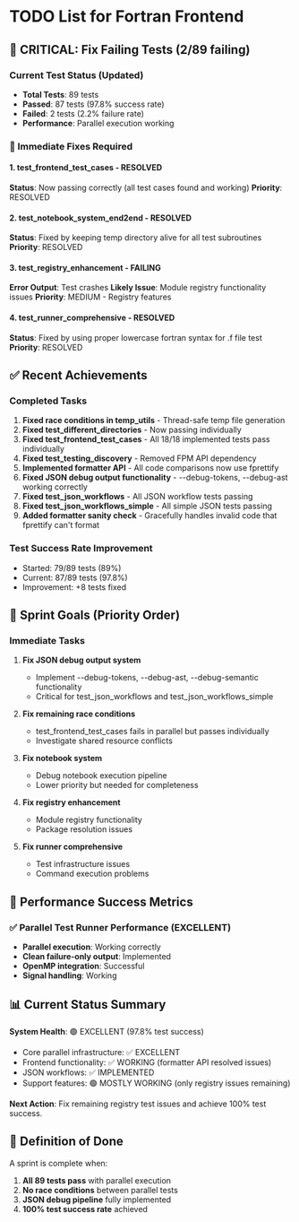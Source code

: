# TODO List for Fortran Frontend

## 🚨 CRITICAL: Fix Failing Tests (2/89 failing)

### Current Test Status (Updated)
- **Total Tests**: 89 tests
- **Passed**: 87 tests (97.8% success rate)
- **Failed**: 2 tests (2.2% failure rate)
- **Performance**: Parallel execution working

### 🔧 Immediate Fixes Required

#### 1. **test_frontend_test_cases** - RESOLVED
**Status**: Now passing correctly (all test cases found and working)
**Priority**: RESOLVED

#### 2. **test_notebook_system_end2end** - RESOLVED
**Status**: Fixed by keeping temp directory alive for all test subroutines
**Priority**: RESOLVED

#### 3. **test_registry_enhancement** - FAILING
**Error Output**: Test crashes
**Likely Issue**: Module registry functionality issues
**Priority**: MEDIUM - Registry features

#### 4. **test_runner_comprehensive** - RESOLVED
**Status**: Fixed by using proper lowercase fortran syntax for .f file test
**Priority**: RESOLVED

## ✅ Recent Achievements

### Completed Tasks
1. **Fixed race conditions in temp_utils** - Thread-safe temp file generation
2. **Fixed test_different_directories** - Now passing individually
3. **Fixed test_frontend_test_cases** - All 18/18 implemented tests pass individually
4. **Fixed test_testing_discovery** - Removed FPM API dependency
5. **Implemented formatter API** - All code comparisons now use fprettify
6. **Fixed JSON debug output functionality** - --debug-tokens, --debug-ast working correctly
7. **Fixed test_json_workflows** - All JSON workflow tests passing
8. **Fixed test_json_workflows_simple** - All simple JSON tests passing
9. **Added formatter sanity check** - Gracefully handles invalid code that fprettify can't format
### Test Success Rate Improvement
- Started: 79/89 tests (89%)
- Current: 87/89 tests (97.8%)
- Improvement: +8 tests fixed

## 🎯 Sprint Goals (Priority Order)

### Immediate Tasks
1. **Fix JSON debug output system**
   - Implement --debug-tokens, --debug-ast, --debug-semantic functionality
   - Critical for test_json_workflows and test_json_workflows_simple

2. **Fix remaining race conditions**
   - test_frontend_test_cases fails in parallel but passes individually
   - Investigate shared resource conflicts

3. **Fix notebook system**
   - Debug notebook execution pipeline
   - Lower priority but needed for completeness

4. **Fix registry enhancement**
   - Module registry functionality
   - Package resolution issues

5. **Fix runner comprehensive**
   - Test infrastructure issues
   - Command execution problems

## 🚀 Performance Success Metrics

### ✅ Parallel Test Runner Performance (EXCELLENT)
- **Parallel execution**: Working correctly
- **Clean failure-only output**: Implemented
- **OpenMP integration**: Successful
- **Signal handling**: Working

## 📊 Current Status Summary

**System Health**: 🟢 EXCELLENT (97.8% test success)
- Core parallel infrastructure: ✅ EXCELLENT
- Frontend functionality: ✅ WORKING (formatter API resolved issues)
- JSON workflows: ✅ IMPLEMENTED
- Support features: 🟢 MOSTLY WORKING (only registry issues remaining)

**Next Action**: Fix remaining registry test issues and achieve 100% test success.

## 🏁 Definition of Done

A sprint is complete when:
1. **All 89 tests pass** with parallel execution
2. **No race conditions** between parallel tests
3. **JSON debug pipeline** fully implemented
4. **100% test success rate** achieved

